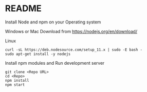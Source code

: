# README

Install Node and npm on your Operating system

Windows or Mac
Download from https://nodejs.org/en/download/

Linux 
```
curl -sL https://deb.nodesource.com/setup_11.x | sudo -E bash -
sudo apt-get install -y nodejs
```

Install npm modules and Run development server
```
git clone <Repo URL>
cd <Repo>
npm install
npm start
```
